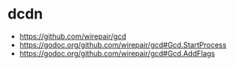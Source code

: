 # dcdn

 - https://github.com/wirepair/gcd
 - https://godoc.org/github.com/wirepair/gcd#Gcd.StartProcess
 - https://godoc.org/github.com/wirepair/gcd#Gcd.AddFlags